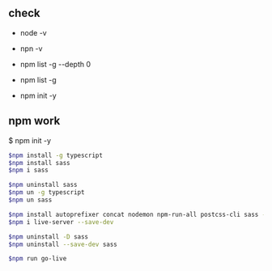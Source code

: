 ## check

- node -v
- npn -v
- npm list -g --depth 0
- npm list -g

- npm init -y

## npm work

$ npm init -y

```bash
$npm install -g typescript
$npm install sass
$npm i sass

$npm uninstall sass
$npm un -g typescript
$npm un sass

$npm install autoprefixer concat nodemon npm-run-all postcss-cli sass --save-dev
$npm i live-server --save-dev

$npm uninstall -D sass
$npm uninstall --save-dev sass

$npm run go-live
```
